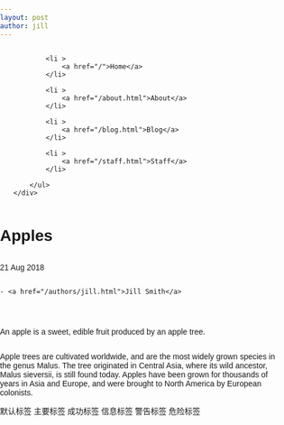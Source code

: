 ```yaml
---
layout: post
author: jill
---
```

<!doctype html>
<html>
  <head>
    <meta charset="utf-8">
    <title>Apples</title>
    <link rel="stylesheet" href="/assets/css/styles.css">
    <meta name="viewport" content="width=device-width, initial-scale=1">
    <link rel="stylesheet" href="https://cdn.staticfile.net/twitter-bootstrap/3.3.7/css/bootstrap.min.css">  
    <script src="https://cdn.staticfile.net/jquery/2.1.1/jquery.min.js"></script>
    <script src="https://cdn.staticfile.net/twitter-bootstrap/3.3.7/js/bootstrap.min.js"></script>
  </head>
  <body>
    <nav class="navbar navbar-default">   
	<div class="collapse navbar-collapse" id="bs-example-navbar-collapse-1">  
		<ul class="nav navbar-nav">  
			  
			<li >  
				<a href="/">Home</a>      
			</li>  
			  
			<li >  
				<a href="/about.html">About</a>      
			</li>  
			  
			<li >  
				<a href="/blog.html">Blog</a>      
			</li>  
			  
			<li >  
				<a href="/staff.html">Staff</a>      
			</li>  
			  
		</ul>  
	</div>  
</nav>
    <h1>Apples</h1>

<p>
  21 Aug 2018
  
  
    - <a href="/authors/jill.html">Jill Smith</a>
  
</p>

<p>An apple is a sweet, edible fruit produced by an apple tree.</p>

<p>Apple trees are cultivated worldwide, and are the most widely grown
species in the genus Malus. The tree originated in Central Asia, where
its wild ancestor, Malus sieversii, is still found today. Apples have
been grown for thousands of years in Asia and Europe, and were brought
to North America by European colonists.</p>
<head>
	<meta charset="utf-8" /> 
	<title>Bootstrap 实例 - 标签的变体</title>
	<link rel="stylesheet" href="https://cdn.staticfile.net/twitter-bootstrap/3.3.7/css/bootstrap.min.css" />  
	<script src="https://cdn.staticfile.net/jquery/2.1.1/jquery.min.js"></script>
	<script src="https://cdn.staticfile.net/twitter-bootstrap/3.3.7/js/bootstrap.min.js"></script>
    <title>Apples</title>
   <style>
      body {
         font-family: Arial, sans-serif;
         margin: 0;
         padding: 0;
         height: 100vh;
         background-image: url('https://img2.imgtp.com/2024/05/09/IaraQwYf.jpg');
         background-size: cover;
         background-position: center;
         display: flex;
         flex-direction: column;
      }
   </style>
</head>
<body>
    <div class="main-content">   
		<div class="label-container">  
			<span class="label label-default">默认标签</span>  
			<span class="label label-primary">主要标签</span>  
			<span class="label label-success">成功标签</span>  
			<span class="label label-info">信息标签</span>  
			<span class="label label-warning">警告标签</span>  
			<span class="label label-danger">危险标签</span>  
		</div>  
	</div>  
</body>

  </body>
</html>